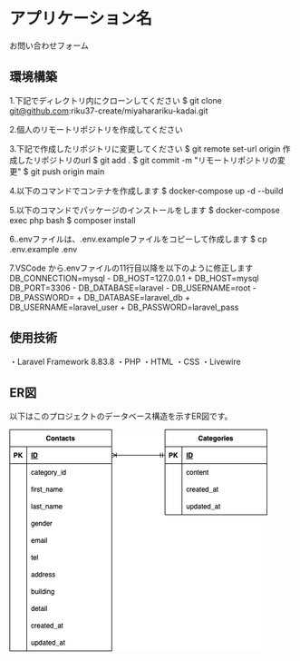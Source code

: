 # アプリケーション名

お問い合わせフォーム

##  環境構築
1.下記でディレクトリ内にクローンしてください
    $ git clone git@github.com:riku37-create/miyaharariku-kadai.git

2.個人のリモートリポジトリを作成してください

3.下記で作成したリポジトリに変更してください
    $ git remote set-url origin 作成したリポジトリのurl
    $ git add .
    $ git commit -m "リモートリポジトリの変更"
    $ git push origin main

4.以下のコマンドでコンテナを作成します
    $ docker-compose up -d --build

5.以下のコマンドでパッケージのインストールをします
    $ docker-compose exec php bash
    $ composer install

6..envファイルは、.env.exampleファイルをコピーして作成します
    $ cp .env.example .env

7.VSCode から.envファイルの11行目以降を以下のように修正します
    DB_CONNECTION=mysql
    - DB_HOST=127.0.0.1
    + DB_HOST=mysql
    DB_PORT=3306
    - DB_DATABASE=laravel
    - DB_USERNAME=root
    - DB_PASSWORD=
    + DB_DATABASE=laravel_db
    + DB_USERNAME=laravel_user
    + DB_PASSWORD=laravel_pass

##  使用技術
・Laravel Framework 8.83.8
・PHP
・HTML
・CSS
・Livewire


## ER図
以下はこのプロジェクトのデータベース構造を示すER図です。

![ER図](/contacts.drawio.png)
